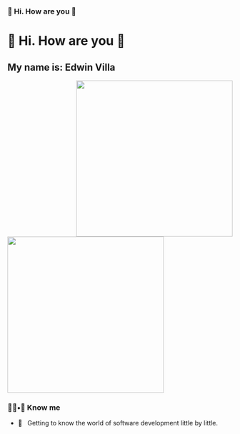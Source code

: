 ### 👋 Hi. How are you 👋
### <h1>👋 Hi. How are you 👋</h1>
<h2>My name is: Edwin Villa</h2>
<img src="https://sdk.bitmoji.com/render/panel/e0c8b93f-c246-46e8-9db2-ec0cb01ec9eb-7e0808be-bd9e-4a41-bc70-28edb1a6a98b-v1.png?transparent=1&palette=1" width="350" align='right'>
<img src="https://sdk.bitmoji.com/render/panel/e0c8b93f-c246-46e8-9db2-ec0cb01ec9eb-7e0808be-bd9e-4a41-bc70-28edb1a6a98b-v1.png?transparent=1&palette=1" width="350" align='center'>

<h3> 🧑‍💻•👾 Know me </h3>

- 🤔 &nbsp; Getting to know the world of software development little by little.
